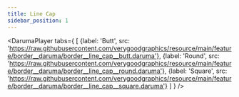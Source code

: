 ```yaml
---
title: Line Cap
sidebar_position: 1
---
```


<DarumaPlayer
  tabs={
    [
      {label: 'Butt', src: 'https://raw.githubusercontent.com/verygoodgraphics/resource/main/feature/border__daruma/border__line_cap__butt.daruma'},
      {label: 'Round', src: 'https://raw.githubusercontent.com/verygoodgraphics/resource/main/feature/border__daruma/border__line_cap__round.daruma'},
      {label: 'Square', src: 'https://raw.githubusercontent.com/verygoodgraphics/resource/main/feature/border__daruma/border__line_cap__square.daruma'}
    ]
  }
 />